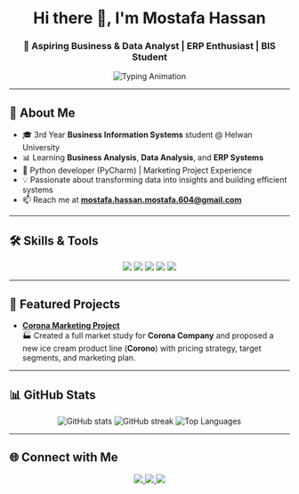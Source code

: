 <!-- Animated Header -->
<h1 align="center">Hi there 👋, I'm Mostafa Hassan</h1>
<h3 align="center">🎯 Aspiring Business & Data Analyst | ERP Enthusiast | BIS Student</h3>

<!-- Typing Animation -->
<p align="center">
  <img src="https://readme-typing-svg.herokuapp.com?size=20&duration=3000&color=00BFFF&center=true&vCenter=true&width=500&lines=Business+Analysis+Learner;Data+Analysis+Enthusiast;ERP+Systems+Explorer" alt="Typing Animation" />
</p>

---

## 🚀 About Me
- 🎓 3rd Year **Business Information Systems** student @ Helwan University  
- 📊 Learning **Business Analysis**, **Data Analysis**, and **ERP Systems**  
- 🐍 Python developer (PyCharm) | Marketing Project Experience  
- 💡 Passionate about transforming data into insights and building efficient systems  
- 📫 Reach me at **mostafa.hassan.mostafa.604@gmail.com**

---

## 🛠 Skills & Tools
<p align="center">
<!-- Programming -->
<img src="https://img.shields.io/badge/Python-3776AB?style=for-the-badge&logo=python&logoColor=white"/>
<img src="https://img.shields.io/badge/SQL-336791?style=for-the-badge&logo=postgresql&logoColor=white"/>
<!-- Data & BI -->
<img src="https://img.shields.io/badge/Data%20Analysis-FF6F00?style=for-the-badge&logo=google-analytics&logoColor=white"/>
<img src="https://img.shields.io/badge/Microsoft%20Excel-217346?style=for-the-badge&logo=microsoft-excel&logoColor=white"/>
<!-- ERP -->
<img src="https://img.shields.io/badge/Odoo-714B67?style=for-the-badge&logo=odoo&logoColor=white"/>
</p>

---

## 📂 Featured Projects
- **[Corona Marketing Project](#)**  
  🏭 Created a full market study for **Corona Company** and proposed a new ice cream product line (**Corono**) with pricing strategy, target segments, and marketing plan.

---

## 📊 GitHub Stats
<p align="center">
<img src="https://github-readme-stats.vercel.app/api?username=MostafaHassan&show_icons=true&theme=radical" alt="GitHub stats"/>
<img src="https://github-readme-streak-stats.herokuapp.com/?user=MostafaHassan&theme=radical" alt="GitHub streak"/>
<img src="https://github-readme-stats.vercel.app/api/top-langs/?username=MostafaHassan&layout=compact&theme=radical" alt="Top Languages"/>
</p>

---

## 🌐 Connect with Me
<p align="center">
<a href="https://www.linkedin.com/in/mostafa-hassan-mostafa" target="_blank">
<img src="https://img.shields.io/badge/LinkedIn-0077B5?style=for-the-badge&logo=linkedin&logoColor=white"/>
</a>
<a href="mailto:mostafa.hassan.mostafa.604@gmail.com">
<img src="https://img.shields.io/badge/Email-D14836?style=for-the-badge&logo=gmail&logoColor=white"/>
</a>
<a href="https://www.canva.com/design/DAGu9Cj_-80/RvvMUME1N_nEj6kh1nH5ew/edit?utm_content=DAGu9Cj_-80&utm_campaign=designshare&utm_medium=link2&utm_source=sharebutton">
<img src="https://img.shields.io/badge/Portfolio-FF4088?style=for-the-badge&logo=google-chrome&logoColor=white"/>
</a>
</p>
